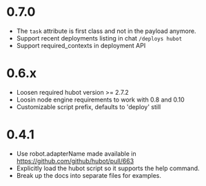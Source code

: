 0.7.0
=====

* The `task` attribute is first class and not in the payload anymore.
* Support recent deployments listing in chat `/deploys hubot`
* Support required_contexts in deployment API

0.6.x
=====

* Loosen required hubot version >= 2.7.2
* Loosin node engine requirements to work with 0.8 and 0.10
* Customizable script prefix, defaults to 'deploy' still

0.4.1
=====

* Use robot.adapterName made available in https://github.com/github/hubot/pull/663
* Explicitly load the hubot script so it supports the help command.
* Break up the docs into separate files for examples.
